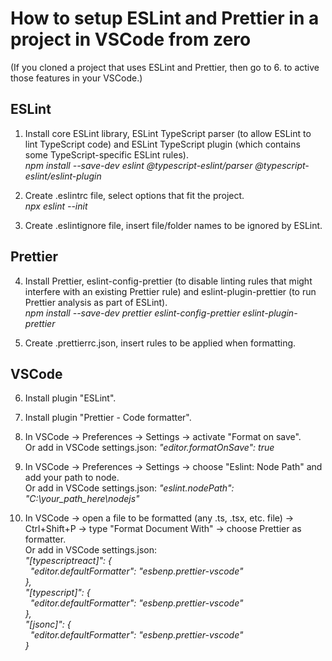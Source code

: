 # How to setup ESLint and Prettier in a project in VSCode from zero
(If you cloned a project that uses ESLint and Prettier, then go to 6. to active those features in your VSCode.)

## ESLint

1. Install core ESLint library, ESLint TypeScript parser (to allow ESLint to lint TypeScript code) and ESLint TypeScript plugin (which contains some TypeScript-specific ESLint rules).<br>
*npm install --save-dev eslint @typescript-eslint/parser @typescript-eslint/eslint-plugin*

2. Create .eslintrc file, select options that fit the project.<br>
*npx eslint --init*

3. Create .eslintignore file, insert file/folder names to be ignored by ESLint.

## Prettier

4. Install Prettier, eslint-config-prettier (to disable linting rules that might interfere with an existing Prettier rule) and eslint-plugin-prettier (to run Prettier analysis as part of ESLint).<br>
*npm install --save-dev prettier eslint-config-prettier eslint-plugin-prettier*

5. Create .prettierrc.json, insert rules to be applied when formatting.

## VSCode

6. Install plugin "ESLint".

7. Install plugin "Prettier - Code formatter".

8. In VSCode -> Preferences -> Settings -> activate "Format on save".<br>
Or add in VSCode settings.json: *"editor.formatOnSave": true*

9. In VSCode -> Preferences -> Settings -> choose "Eslint: Node Path" and add your path to node.<br>
Or add in VSCode settings.json: *"eslint.nodePath": "C:\\your_path_here\\nodejs"*

10. In VSCode -> open a file to be formatted (any .ts, .tsx, etc. file) -> Ctrl+Shift+P -> type "Format Document With" -> choose Prettier as formatter.<br>
Or add in VSCode settings.json:<br>
*"[typescriptreact]": {<br>
&nbsp;&nbsp;"editor.defaultFormatter": "esbenp.prettier-vscode"<br>
},<br>
"[typescript]": {<br>
&nbsp;&nbsp;"editor.defaultFormatter": "esbenp.prettier-vscode"<br>
},<br>
"[jsonc]": {<br>
&nbsp;&nbsp;"editor.defaultFormatter": "esbenp.prettier-vscode"<br>
}*


